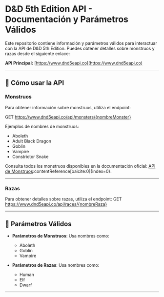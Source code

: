 # D&D 5th Edition API - Documentación y Parámetros Válidos

Este repositorio contiene información y parámetros válidos para interactuar con la API de D&D 5th Edition. Puedes obtener detalles sobre monstruos y razas desde el siguiente enlace:

**API Principal:** [https://www.dnd5eapi.co](https://www.dnd5eapi.co)

---

## 🚀 **Cómo usar la API**

### **Monstruos**  

Para obtener información sobre monstruos, utiliza el endpoint:

GET https://www.dnd5eapi.co/api/monsters/{nombreMonster}

Ejemplos de nombres de monstruos:

- Aboleth  
- Adult Black Dragon  
- Goblin  
- Vampire  
- Constrictor Snake  

Consulta todos los monstruos disponibles en la documentación oficial: [API de Monstruos](https://www.dnd5eapi.co/api/monsters/)&#8203;:contentReference[oaicite:0]{index=0}.

---

### **Razas**  

Para obtener detalles sobre razas, utiliza el endpoint:
GET https://www.dnd5eapi.co/api/races/{nombreRaza} 

---

## 📜 **Parámetros Válidos**

- **Parámetros de Monstruos**: Usa nombres como:
  - Aboleth
  - Goblin
  - Vampire

- **Parámetros de Razas**: Usa nombres como:
  - Human  
  - Elf  
  - Dwarf

---
